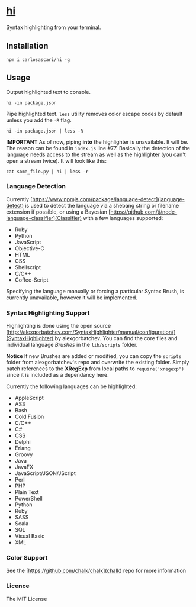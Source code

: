 # [hi](https://github.com/carlosascari/hi)

Syntax highlighting from your terminal.

## Installation

`npm i carlosascari/hi -g`

## Usage

Output highlighted text to console.

```
hi -in package.json
```

Pipe highlighted text. `less` utility removes color escape codes by default unless you add the `-R` flag.
```
hi -in package.json | less -R
```

**IMPORTANT** As of now, piping **into** the highlighter is unavailable. It will be. The reason can be found in `index.js` line #77. Basically the detection of the language needs access to the stream as well as the highlighter (you can't open a stream twice). It will look like this:
```
cat some_file.py | hi | less -r
```

### Language Detection

Currently [https://www.npmjs.com/package/language-detect](language-detect) is used to detect the language via a shebang string or filename extension if possible, or using a Bayesian [https://github.com/tj/node-language-classifier](Classifier) with a few languages supported:

* Ruby
* Python
* JavaScript
* Objective-C
* HTML
* CSS
* Shellscript
* C/C++
* Coffee-Script

Specifying the language manually or forcing a particular Syntax Brush, is currently unavailable, however it will be implemented.

### Syntax Highlighting Support

Highlighting is done using the open source [http://alexgorbatchev.com/SyntaxHighlighter/manual/configuration/](SyntaxHighlighter) by alexgorbatchev. You can find the core files and individual language *Brushes* in the `lib/scripts` folder. 

**Notice** If new Brushes are added or modified, you can copy the `scripts` folder from alexgorbatchev's repo and overwrite the existing folder. Simply patch references to the **XRegExp** from local paths to `require('xregexp')` since it is included as a dependancy here.

Currently the following languages can be highlighted:

* AppleScript
* AS3
* Bash
* Cold Fusion
* C/C++
* C#
* CSS
* Delphi
* Erlang
* Groovy
* Java
* JavaFX
* JavaScript/JSON/JScript
* Perl
* PHP
* Plain Text
* PowerShell
* Python
* Ruby
* SASS
* Scala
* SQL
* Visual Basic
* XML

### Color Support

See the [https://github.com/chalk/chalk](chalk) repo for more information

### Licence

The MIT License
